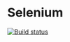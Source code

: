 # Selenium
[![Build status](https://ci.appveyor.com/api/projects/status/nfid4y7y4yqlue2y?svg=true)](https://ci.appveyor.com/project/BelyakovArkadiy/selenium)
